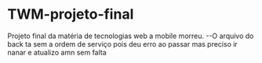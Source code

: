 # TWM-projeto-final
Projeto final da matéria de tecnologias web a mobile morreu.
--O arquivo do back ta sem a ordem de serviço pois deu erro ao passar mas preciso ir nanar e atualizo amn sem falta

